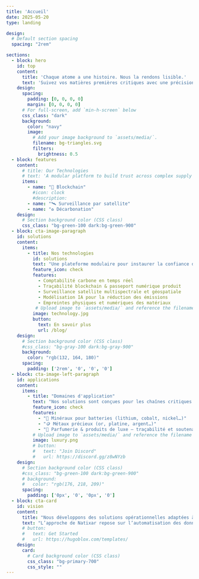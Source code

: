 ```yaml
---
title: 'Accueil'
date: 2025-05-20
type: landing

design:
  # Default section spacing
  spacing: "2rem"

sections:
  - block: hero
    id: top
    content:
      title: 'Chaque atome a une histoire. Nous la rendons lisible.'
      text: 'Suivez vos matières premières critiques avec une précision inégalée : blockchain, données satellites, empreintes de matériaux, analyse carbone.'
    design:
      spacing:
        padding: [0, 0, 0, 0]
        margin: [0, 0, 0, 0]
      # For full-screen, add `min-h-screen` below
      css_class: "dark"
      background:
        color: "navy"
        image:
          # Add your image background to `assets/media/`.
          filename: bg-triangles.svg
          filters:
            brightness: 0.5
  - block: features
    content:
      # title: Our Technologies
      # text: 'A modular platform to build trust across complex supply chains:'
      items:
        - name: "🔁 Blockchain"
          #icon: clock
          #description: 
        - name: "🛰️ Surveillance par satellite"
        - name: "♻️ Décarbonation"
    design:
      # Section background color (CSS class)
      css_class: "bg-green-100 dark:bg-green-900"
  - block: cta-image-paragraph
    id: solutions
    content:
      items:
        - title: Nos technologies
          id: solutions 
          text: "Une plateforme modulaire pour instaurer la confiance dans les chaînes d'approvisionnement complexes :"
          feature_icon: check
          features:
            - Comptabilité carbone en temps réel
            - Traçabilité blockchain & passeport numérique produit
            - Surveillance satellite multispectrale et géospatiale
            - Modélisation IA pour la réduction des émissions
            - Empreintes physiques et numériques des matériaux
           # Upload image to `assets/media/` and reference the filename here
          image: technology.jpg
          button:
            text: En savoir plus
            url: /blog/
    design:
      # Section background color (CSS class)
      #css_class: "bg-gray-100 dark:bg-gray-900"
      background:
        color: "rgb(132, 164, 180)"
      spacing:
        padding: ['2rem', '0', '0', '0']
  - block: cta-image-left-paragraph
    id: applications 
    content:
      items:
        - title: "Domaines d'application"
          text: "Nos solutions sont conçues pour les chaînes critiques à haute valeur ajoutée:"
          feature_icon: check
          features:
            - "🔋 Minéraux pour batteries (lithium, cobalt, nickel…)"
            - "🪙 Métaux précieux (or, platine, argent…)"
            - "🌸 Parfumerie & produits de luxe – traçabilité et soutenabilité des ingrédients"
          # Upload image to `assets/media/` and reference the filename here
          image: luxury.png
          # button:
          #   text: "Join Discord"
          #   url: https://discord.gg/z8wNYzb
    design:
      # Section background color (CSS class)
      #css_class: "bg-green-100 dark:bg-green-900"
      # background:
      #   color: "rgb(176, 218, 209)"
      spacing:
        padding: ['0px', '0', '0px', '0']
  - block: cta-card
    id: vision 
    content:
      title: "Nous développons des solutions opérationnelles adaptées à chaque secteur, besoin et géographie."
      text: "L’approche de Natixar repose sur l’automatisation des données, l’interopérabilité des systèmes, la transparence et l’anticipation réglementaire."
      # button:
      #   text: Get Started
      #   url: https://hugoblox.com/templates/
    design:
      card:
        # Card background color (CSS class)
        css_class: "bg-primary-700"
        css_style: ""
---
```

